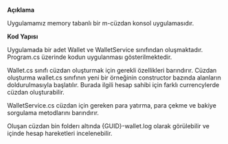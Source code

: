 ﻿**Açıklama**

Uygulamamız memory tabanlı bir m-cüzdan konsol uygulamasıdır.

**Kod Yapısı**

Uygulamada bir adet Wallet ve WalletService sınıfından oluşmaktadır.
Program.cs üzerinde kodun uygulanması gösterilmektedir.

Wallet.cs sınıfı cüzdan oluşturmak için gerekli özellikleri barındırır. Cüzdan oluşturma wallet.cs sınıfının yeni bir örneğinin constructor bazında alanların
doldurulmasıyla başlatılır. Burada ilgili hesap sahibi için farklı currencylerde cüzdan oluşturabilir.


WalletService.cs cüzdan için gereken para yatırma, para çekme ve bakiye sorgulama metodlarını barındırır.


Oluşan cüzdan bin folderı altında {GUID}-wallet.log olarak görülebilir ve içinde hesap hareketleri incelenebilir.
